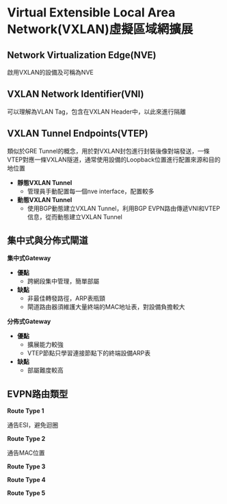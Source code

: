 # Virtual Extensible Local Area Network(VXLAN)虛擬區域網擴展 #


## Network Virtualization Edge(NVE) ##

啟用VXLAN的設備及可稱為NVE

## VXLAN Network Identifier(VNI) ##

可以理解為VLAN Tag，包含在VXLAN Header中，以此來進行隔離

## VXLAN Tunnel Endpoints(VTEP) ##

類似於GRE Tunnel的概念，用於對VXLAN封包進行封裝後像對端發送，一條VTEP對應一條VXLAN隧道，通常使用設備的Loopback位置進行配置來源和目的地位置

- **靜態VXLAN Tunnel**
  - 管理員手動配置每一個nve interface，配置較多
- **動態VXLAN Tunnel**
  - 使用BGP動態建立VXLAN Tunnel，利用BGP EVPN路由傳遞VNI和VTEP信息，從而動態建立VXLAN Tunnel

## 集中式與分佈式閘道 ##

**集中式Gateway**

- **優點**
  - 跨網段集中管理，簡單部屬 
- **缺點**
  - 非最佳轉發路徑，ARP表瓶頸
  - 閘道路由器須維護大量終端的MAC地址表，對設備負擔較大

**分佈式Gateway**

- **優點**
  - 擴展能力較強
  - VTEP節點只學習連接節點下的終端設備ARP表
- **缺點**
  - 部屬難度較高

## EVPN路由類型 ##

**Route Type 1**

通告ESI，避免迴圈

**Route Type 2**

通告MAC位置

**Route Type 3**


**Route Type 4**

**Route Type 5**


